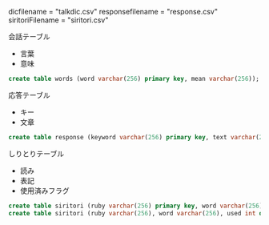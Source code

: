 
dicfilename = "talkdic.csv"
responsefilename = "response.csv"
siritoriFilename = "siritori.csv"

会話テーブル
- 言葉
- 意味

~~~sql
create table words (word varchar(256) primary key, mean varchar(256));
~~~

応答テーブル
- キー
- 文章

~~~sql
create table response (keyword varchar(256) primary key, text varchar(256));
~~~

しりとりテーブル
- 読み
- 表記
- 使用済みフラグ

~~~sql
create table siritori (ruby varchar(256) primary key, word varchar(256), used int default 0);
create table siritori (ruby varchar(256), word varchar(256), used int default 0);
~~~
